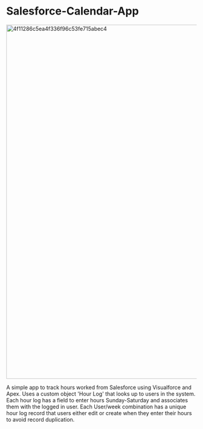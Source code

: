 # Salesforce-Calendar-App

<img width="935" alt="4f11286c5ea4f336f96c53fe715abec4" src="https://user-images.githubusercontent.com/85589267/159171400-4f17d926-c211-4a5e-ab3f-ca01edf56bc0.png">

A simple app to track hours worked from Salesforce using Visualforce and Apex. Uses a custom object 'Hour Log' that looks up to users in the system. Each hour log has a field to enter hours Sunday-Saturday and associates them with the logged in user. Each User/week combination has a unique hour log record that users either edit or create when they enter their hours to avoid record duplication.


